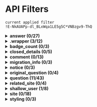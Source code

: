 # API Filters

```
current applied filter
!E-NkAUAPp-dl_BLxWqa1LE5g5C*VNBzgv9-ThQ
```
<details> 
 <summary><strong>  answer (0/27)</strong></summary>

   - accepted
   - answer_id
   - awarded_bounty_amount
   - awarded_bounty_users
   - body
   - body_markdown
   - can_flag
   - comment_count
   - comments
   - community_owned_date
   - creation_date
   - down_vote_count
   - downvoted
   - is_accepted
   - last_activity_date
   - last_edit_date
   - last_editor (shallow_user)
   - link
   - locked_date
   - owner (shallow_user)
   - question_id
   - score
   - share_link
   - tags
   - title
   - up_vote_count
   - upvoted

</details>
<details> 
 <summary><strong> .wrapper (3/12)</strong></summary>

   - backoff
   - error_id
   - error_message
   - error_name
   - has_more
   - **items ✓**
   - **page ✓**
   - page_size
   - quota_max
   - quota_remaining
   - **total✓**
   - type
</details>

<details> 
 <summary><strong> badge_count (0/3)</strong></summary>

  - bronze 
  - gold 
  - silver 
</details>

<details> 
 <summary><strong>closed_details (0/5)</strong></summary>

  - by_users
  - description
  - on_hold
  - original_questions
  - reason
</details>

<details> 
 <summary><strong>comment (0/13)</strong></summary>

  - body
  - body_markdown
  - can_flag
  - comment_id
  - creation_date
  - edited
  - link
  - **owner (shallow_us)
  - post_id
  - post_type
  - reply_to_user (shallow_user)
  - score
  - upvoted
</details>

<details> 
 <summary><strong>migration_info (0/3)</strong></summary>

  - on_date
  - other_site (site)
  - question_id
</details>

<details> 
 <summary><strong>notice (0/3)</strong></summary>

  - body
  - creation_date
  - owner_user_id
</details>

<details> 
 <summary><strong>original_question (0/4)</strong></summary>

  - accepted_answer_id
  - answer_count
  - question_id
  - title
</details>

<details> 
 <summary><strong>question (11/43)</strong></summary>

 - **accepted_answer_id ✓**
 - **answer_count ✓**
 - answers
 - body
 - body_markdown
 - **bounty_amount✓**
 - bounty_closes_date
 - bounty_user (shallow_user)
 - can_close
 - can_flag
 - close_vote_count
 - closed_date
 - closed_details (closed_details)
 - closed_reason
 - comment_count
 - comments
 - community_owned_date
 - creation_date
 - delete_vote_count 
 - down_vote_count
 - downvoted
 - favorite_count
 - favorited
 - **is_answered ✓**
 - last_activity_date 
 - last_edit_date 
 - last_editor (shallow_user)
 - **link ✓**
 - locked_date
 - migrated_from (migration_info)
 - migrated_to (migration_info)
 - notice (notice)
 - owner (shallow_user)
 - protected_date
 - **question_id ✓**
 - reopen_vote_count
 - **score ✓**
 - share_link
 - **tags ✓**
 - **title ✓**
 - **up_vote_count ✓**
 - upvoted
 - view_count
</details>

<details> 
 <summary><strong>related_site (0/4)</strong></summary>

 - api_site_parameter
 - name
 - relation
 - site_url
</details>

<details> 
 <summary><strong>shallow_user (1/8)</strong></summary>

 - accept_rate
 - badge_counts (badge_count)
 - **display_name ✓**
 - link
 - profile_image
 - reputation
 - user_id
 - user_type
</details>

<details> 
 <summary><strong>site (0/18)</strong></summary>

  - aliases
  - api_site_parameter
  - audience
  - closed_beta_date
  - favicon_url
  - high_resolution_icon_url
  - icon_url
  - launch_date
  - logo_url
  - markdown_extensions
  - name
  - open_beta_date
  - related_sites
  - site_state
  - site_type
  - site_url
  - styling (styling)
  - twitter_account
</details>

<details> 
 <summary><strong>styling (0/3)</strong></summary>

  - link_color
  - tag_background_color
  - tag_foreground_color
</details>